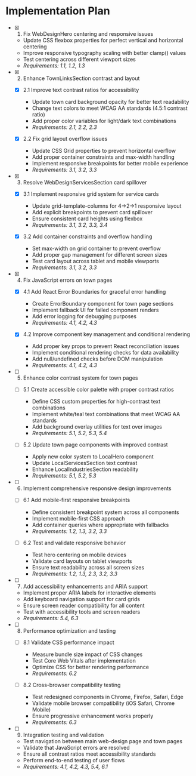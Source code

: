 # Implementation Plan

- [x] 1. Fix WebDesignHero centering and responsive issues






  - Update CSS flexbox properties for perfect vertical and horizontal centering
  - Improve responsive typography scaling with better clamp() values
  - Test centering across different viewport sizes
  - _Requirements: 1.1, 1.2, 1.3_

- [x] 2. Enhance TownLinksSection contrast and layout


  - [x] 2.1 Improve text contrast ratios for accessibility


    - Update town card background opacity for better text readability
    - Change text colors to meet WCAG AA standards (4.5:1 contrast ratio)
    - Add proper color variables for light/dark text combinations
    - _Requirements: 2.1, 2.2, 2.3_

  - [x] 2.2 Fix grid layout overflow issues


    - Update CSS Grid properties to prevent horizontal overflow
    - Add proper container constraints and max-width handling
    - Implement responsive breakpoints for better mobile experience
    - _Requirements: 3.1, 3.2, 3.3_

- [x] 3. Resolve WebDesignServicesSection card spillover





  - [x] 3.1 Implement responsive grid system for service cards


    - Update grid-template-columns for 4→2→1 responsive layout
    - Add explicit breakpoints to prevent card spillover
    - Ensure consistent card heights using flexbox
    - _Requirements: 3.1, 3.2, 3.3, 3.4_

  - [x] 3.2 Add container constraints and overflow handling


    - Set max-width on grid container to prevent overflow
    - Add proper gap management for different screen sizes
    - Test card layout across tablet and mobile viewports
    - _Requirements: 3.1, 3.2, 3.3_

- [x] 4. Fix JavaScript errors on town pages




  - [x] 4.1 Add React Error Boundaries for graceful error handling


    - Create ErrorBoundary component for town page sections
    - Implement fallback UI for failed component renders
    - Add error logging for debugging purposes
    - _Requirements: 4.1, 4.2, 4.3_

  - [x] 4.2 Improve component key management and conditional rendering



    - Add proper key props to prevent React reconciliation issues
    - Implement conditional rendering checks for data availability
    - Add null/undefined checks before DOM manipulation
    - _Requirements: 4.1, 4.2, 4.3_

- [ ] 5. Enhance color contrast system for town pages
  - [ ] 5.1 Create accessible color palette with proper contrast ratios
    - Define CSS custom properties for high-contrast text combinations
    - Implement white/teal text combinations that meet WCAG AA standards
    - Add background overlay utilities for text over images
    - _Requirements: 5.1, 5.2, 5.3, 5.4_

  - [ ] 5.2 Update town page components with improved contrast
    - Apply new color system to LocalHero component
    - Update LocalServicesSection text contrast
    - Enhance LocalIndustriesSection readability
    - _Requirements: 5.1, 5.2, 5.3_

- [ ] 6. Implement comprehensive responsive design improvements
  - [ ] 6.1 Add mobile-first responsive breakpoints
    - Define consistent breakpoint system across all components
    - Implement mobile-first CSS approach
    - Add container queries where appropriate with fallbacks
    - _Requirements: 1.2, 1.3, 3.2, 3.3_

  - [ ] 6.2 Test and validate responsive behavior
    - Test hero centering on mobile devices
    - Validate card layouts on tablet viewports
    - Ensure text readability across all screen sizes
    - _Requirements: 1.2, 1.3, 2.3, 3.2, 3.3_

- [ ] 7. Add accessibility enhancements and ARIA support
  - Implement proper ARIA labels for interactive elements
  - Add keyboard navigation support for card grids
  - Ensure screen reader compatibility for all content
  - Test with accessibility tools and screen readers
  - _Requirements: 5.4, 6.3_

- [ ] 8. Performance optimization and testing
  - [ ] 8.1 Validate CSS performance impact
    - Measure bundle size impact of CSS changes
    - Test Core Web Vitals after implementation
    - Optimize CSS for better rendering performance
    - _Requirements: 6.2_

  - [ ] 8.2 Cross-browser compatibility testing
    - Test redesigned components in Chrome, Firefox, Safari, Edge
    - Validate mobile browser compatibility (iOS Safari, Chrome Mobile)
    - Ensure progressive enhancement works properly
    - _Requirements: 6.3_

- [ ] 9. Integration testing and validation
  - Test navigation between main web-design page and town pages
  - Validate that JavaScript errors are resolved
  - Ensure all contrast ratios meet accessibility standards
  - Perform end-to-end testing of user flows
  - _Requirements: 4.1, 4.2, 4.3, 5.4, 6.1_